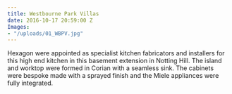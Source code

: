 ```yaml
---
title: Westbourne Park Villas
date: 2016-10-17 20:59:00 Z
Images:
- "/uploads/01_WBPV.jpg"
---
```


Hexagon were appointed as specialist kitchen fabricators and installers for this high end kitchen in this basement extension in Notting Hill. The island and worktop were formed in Corian with a seamless sink. The cabinets were bespoke made with a sprayed finish and the Miele appliances were fully integrated.
